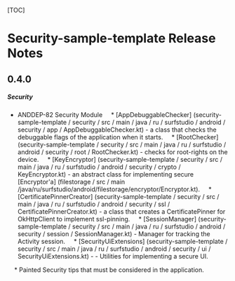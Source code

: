 [TOC]
# Security-sample-template Release Notes
## 0.4.0
##### Security
* ANDDEP-82 Security Module
    * [AppDebuggableChecker] (security-sample-template / security / src / main / java / ru / surfstudio / android / security / app / AppDebuggableChecker.kt) - a class that checks the debuggable flags of the application when it starts.
    * [RootChecker] (security-sample-template / security / src / main / java / ru / surfstudio / android / security / root / RootChecker.kt) - checks for root-rights on the device.
    * [KeyEncryptor] (security-sample-template / security / src / main / java / ru / surfstudio / android / security / crypto / KeyEncryptor.kt) - an abstract class for implementing secure [Encryptor'a] (filestorage / src / main /java/ru/surfstudio/android/filestorage/encryptor/Encryptor.kt).
    * [CertificatePinnerCreator] (security-sample-template / security / src / main / java / ru / surfstudio / android / security / ssl / CertificatePinnerCreator.kt) - a class that creates a CertificatePinner for OkHttpClient to implement ssl-pinning.
    * [SessionManager] (security-sample-template / security / src / main / java / ru / surfstudio / android / security / session / SessionManager.kt) - Manager for tracking the Activity session.
    * [SecurityUiExtensions] (security-sample-template / security / src / main / java / ru / surfstudio / android / security / ui / SecurityUiExtensions.kt) - - Utilities for implementing a secure UI.

    * Painted Security tips that must be considered in the application.